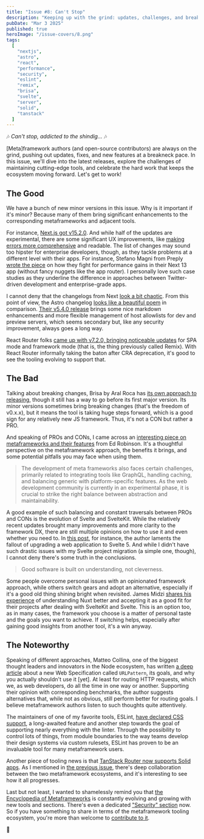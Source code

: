 ```yaml
---
title: "Issue #8: Can't Stop"
description: "Keeping up with the grind: updates, challenges, and breakthroughs in metaframeworks and ecosystem tools."
pubDate: "Mar 3 2025"
published: true
heroImage: "/issue-covers/8.png"
tags:
  [
    "nextjs",
    "astro",
    "react",
    "performance",
    "security",
    "eslint",
    "remix",
    "brisa",
    "svelte",
    "server",
    "solid",
    "tanstack"
  ]
---
```


🎶 _Can't stop, addicted to the shindig..._ 🎶

[Meta]framework authors (and open-source contributors) are always on the grind, pushing out updates, fixes, and new features at a breakneck pace. In this issue, we'll dive into the latest releases, explore the challenges of maintaining cutting-edge tools, and celebrate the hard work that keeps the ecosystem moving forward. Let's get to work!

## The Good

We have a bunch of new minor versions in this issue. Why is it important if it's minor? Because many of them bring significant enhancements to the corresponding metaframeworks and adjacent tools.

For instance, [Next.js got v15.2.0](https://nextjs.org/blog/next-15-2). And while half of the updates are experimental, there are some significant UX improvements, like [making errors more comprehensive](https://nextjs.org/blog/next-15-2#redesigned-error-ui-and-improved-stack-traces) and readable. The list of changes may sound too hipster for enterprise developers, though, as they tackle problems at a different level with their apps. For instance, Stefano Magni from Preply [wrote the piece](https://medium.com/preply-engineering/how-preply-improved-inp-on-a-next-js-application-without-react-server-components-and-app-router-491713149875) on how they fight for performance gains in their Next 13 app (without fancy nuggets like the app router). I personally love such case studies as they underline the difference in approaches between Twitter-driven development and enterprise-grade apps.

I cannot deny that the changelogs from Next [look a bit chaotic](https://github.com/vercel/next.js/releases/tag/v15.2.0). From this point of view, the Astro changelog [looks like a beautiful poem](https://github.com/withastro/astro/blob/main/packages/astro/CHANGELOG.md) in comparison. [Their v5.4.0 release](https://astro.build/blog/astro-540) brings some nice markdown enhancements and more flexible management of host allowlists for dev and preview servers, which seems secondary but, like any security improvement, always goes a long way.

React Router folks [came up with v7.2.0, bringing noticeable updates](https://github.com/remix-run/react-router/blob/main/CHANGELOG.md#v720) for SPA mode and framework mode (that is, the thing previously called Remix). With React Router informally taking the baton after CRA deprecation, it's good to see the tooling evolving to support that.

## The Bad

Talking about breaking changes, Brisa by Aral Roca has [its own approach to releasing](https://github.com/brisa-build/brisa/releases), though it still has a way to go before its first major version. Its minor versions sometimes bring breaking changes (that's the freedom of v0.x.x), but it means the tool is taking huge steps forward, which is a good sign for any relatively new JS framework. Thus, it's not a CON but rather a PRO.

And speaking of PROs and CONs, I came across an [interesting piece on metaframeworks and their features](https://caisy.io/blog/what-is-a-meta-framework) from Ed Robinson. It's a thoughtful perspective on the metaframework approach, the benefits it brings, and some potential pitfalls you may face when using them.

> The development of meta frameworks also faces certain challenges, primarily related to integrating tools like GraphQL, handling caching, and balancing generic with platform-specific features. As the web development community is currently in an experimental phase, it is crucial to strike the right balance between abstraction and maintainability.

A good example of such balancing and constant traversals between PROs and CONs is the evolution of Svelte and SvelteKit. While the relatively recent updates brought many improvements and more clarity to the framework DX, there are still multiple opinions on how to use it and even whether you need to. In [this post](https://hodlbod.npub.pro/post/1739830562159), for instance, the author laments the fallout of upgrading a web application to Svelte 5. And while I didn't have such drastic issues with my Svelte project migration (a simple one, though), I cannot deny there's some truth in the conclusions.

> Good software is built on understanding, not cleverness.

Some people overcome personal issues with an opinionated framework approach, while others switch gears and adopt an alternative, especially if it's a good old thing shining bright when revisited. James Midzi [shares his experience](https://dev.to/psypher1/how-svelte-5-made-me-understand-nuxt-2joj) of understanding Nuxt better and accepting it as a good fit for their projects after dealing with SvelteKit and Svelte. This is an option too, as in many cases, the framework you choose is a matter of personal taste and the goals you want to achieve. If switching helps, especially after gaining good insights from another tool, it's a win anyway.

## The Noteworthy

Speaking of different approaches, Matteo Collina, one of the biggest thought leaders and innovators in the Node ecosystem, has written [a deep article](https://adventures.nodeland.dev/archive/you-should-not-use-urlpattern-to-route-http) about a new Web Specification called `URLPattern`, its goals, and why you actually shouldn't use it [yet]. At least for routing HTTP requests, which we, as web developers, do all the time in one way or another. Supporting their opinion with corresponding benchmarks, the author suggests alternatives that, while not as obvious, still perform better for routing goals. I believe metaframework authors listen to such thoughts quite attentively.

The maintainers of one of my favorite tools, ESLint, [have declared CSS support](https://eslint.org/blog/2025/02/eslint-css-support), a long-awaited feature and another step towards the goal of supporting nearly everything with the linter. Through the possibility to control lots of things, from module boundaries to the way teams develop their design systems via custom rulesets, ESLint has proven to be an invaluable tool for many metaframework users.

Another piece of tooling news is that [TanStack Router now supports Solid apps](https://tanstack.com/router/latest/docs/framework/solid/overview). As I mentioned in [the previous issue](https://metaframe.works/archive/7/), there's deep collaboration between the two metaframework ecosystems, and it's interesting to see how it all progresses.

Last but not least, I wanted to shamelessly remind you that [the Encyclopedia of Metaframeworks](https://github.com/fyodorio/awesome-metaframeworks) is constantly evolving and growing with new tools and sections. There's even a dedicated ["Security" section](https://github.com/fyodorio/awesome-metaframeworks?tab=readme-ov-file#security-for-metaframeworks) now. So if you have something to share in terms of the metaframework tooling ecosystem, you're more than welcome to [contribute to it](https://github.com/fyodorio/awesome-metaframeworks/blob/main/CONTRIBUTING.md).

👋
